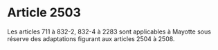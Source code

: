 # Article 2503

Les articles 711 à 832-2, 832-4 à 2283 sont applicables à Mayotte sous réserve des adaptations figurant aux articles 2504 à 2508.